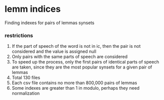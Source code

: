 # lemm indices 

Finding indexes for pairs of lemmas synsets

### restrictions
1. If the part of speech of the word is not in ic, then the pair is not considered and the value is assigned null
2. Only pairs with the same parts of speech are considered
3. To speed up the process, only the first pairs of identical parts of speech are taken, since they are the most popular synsets for a given pair of lemmas
4. Total 130 files
5. Each csv file contains no more than 800,000 pairs of lemmas
6. Some indexes are greater than 1 in modulo, perhaps they need normalization